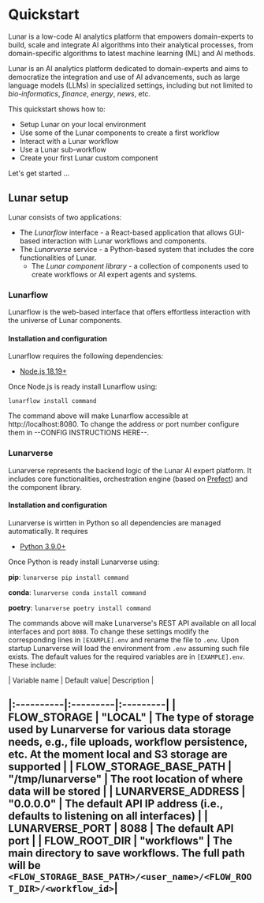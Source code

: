 # Quickstart

Lunar is a low-code AI analytics platform that empowers domain-experts to build, scale and integrate AI algorithms into their analytical processes, from domain-specific algorithms to latest machine learning (ML) and AI methods.

Lunar is an AI analytics platform dedicated to domain-experts and aims to democratize the integration and use of AI advancements, such as large language models (LLMs) in specialized settings, including but not limited to *bio-informatics*, *finance*, *energy*, *news*, etc.

This quickstart shows how to:
- Setup Lunar on your local environment
- Use some of the Lunar components to create a first workflow
- Interact with a Lunar workflow
- Use a Lunar sub-workflow
- Create your first Lunar custom component

Let's get started ...


## Lunar setup

Lunar consists of two applications:
- The _Lunarflow_ interface - a React-based application that allows GUI-based interaction with Lunar workflows and components.
- The _Lunarverse_ service - a Python-based system that includes the core functionalities of Lunar.
    - The _Lunar component library_ - a collection of components used to create workflows or AI expert agents and systems.

### Lunarflow

Lunarflow is the web-based interface that offers effortless interaction with the universe of Lunar components. 

#### Installation and configuration

Lunarflow requires the following dependencies:
- [Node.js 18.19+](https://nodejs.org/en/blog/release/v18.19.0)

Once Node.js is ready install Lunarflow using:

`lunarflow install command`

The command above will make Lunarflow accessible at http://localhost:8080. To change the address or port number configure them in --CONFIG INSTRUCTIONS HERE--.

### Lunarverse

Lunarverse represents the backend logic of the Lunar AI expert platform. It includes core functionalities, orchestration engine (based on [Prefect](https://www.prefect.io/)) and the component library.

#### Installation and configuration

Lunarverse is wirtten in Python so all dependencies are managed automatically. It requires
- [Python 3.9.0+](https://www.python.org/downloads/release/python-390/)

Once Python is ready install Lunarverse using:

__pip__: `lunarverse pip install command`

__conda__: `lunarverse conda install command`

__poetry__: `lunarverse poetry install command`


The commands above will make Lunarverse's REST API available on all local interfaces and port `8088`. To change these settings modify the corresponding lines in `[EXAMPLE].env` and rename the file to `.env`. Upon startup Lunarverse will load the environment from `.env` assuming such file exists. The default values for the required variables are in `[EXAMPLE].env`. These include:


| Variable name | Default value| Description |

|:----------|:---------|:---------|
| FLOW_STORAGE | "LOCAL" | The type of storage used by Lunarverse for various data storage needs, e.g., file uploads, workflow persistence, etc. At the moment local and S3 storage are supported |
| FLOW_STORAGE_BASE_PATH | "/tmp/lunarverse" | The root location of where data will be stored |
| LUNARVERSE_ADDRESS | "0.0.0.0" | The default API IP address (i.e., defaults to listening on all interfaces) |
| LUNARVERSE_PORT | 8088 | The default API port |
| FLOW_ROOT_DIR | "workflows" | The main directory to save workflows. The full path will be `<FLOW_STORAGE_BASE_PATH>/<user_name>/<FLOW_ROOT_DIR>/<workflow_id>`|
---
